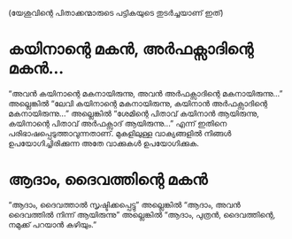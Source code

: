 (യേശുവിന്റെ പിതാക്കന്മാരുടെ പട്ടികയുടെ തുടർച്ചയാണ് ഇത്)
# കയിനാന്റെ മകൻ, അർഫക്സാദിന്റെ മകൻ...
“അവൻ കയിനാന്റെ മകനായിരുന്നു, അവൻ അർഫക്സാദിന്റെ മകനായിരുന്നു...” അല്ലെങ്കിൽ “ലേവി കയിനാന്റെ മകനായിരുന്നു, കയിനാൻ അർഫക്സാദിന്റെ മകനായിരുന്നു...” അല്ലെങ്കിൽ “ശേമിന്റെ പിതാവ് കയിനാൻ ആയിരുന്നു, കയിനാന്റെ പിതാവ് അർഫക്സാദ് ആയിരുന്നു...” എന്ന് ഇതിനെ പരിഭാഷപ്പെടുത്താവുന്നതാണ്. മുകളിലുള്ള വാക്യങ്ങളിൽ നിങ്ങൾ ഉപയോഗിച്ചിരിക്കുന്ന അതേ വാക്കുകൾ ഉപയോഗിക്കുക.
# ആദാം, ദൈവത്തിന്റെ മകൻ
“ആദാം, ദൈവത്താൽ സൃഷ്ടിക്കപ്പെട്ടു” അല്ലെങ്കിൽ “ആദാം, അവൻ ദൈവത്തിൽ നിന്ന് ആയിരുന്നു” അല്ലെങ്കിൽ “ആദാം, പുത്രൻ, ദൈവത്തിന്റെ, നമുക്ക് പറയാൻ കഴിയും.”
